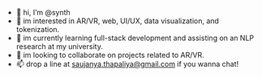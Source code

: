 - 👋 hi, I’m @synth
- 👀 im interested in AR/VR, web, UI/UX, data visualization, and tokenization.
- 🌱 im currently learning full-stack development and assisting on an NLP research at my university.
- 💞️ im looking to collaborate on projects related to AR/VR. 
- 📫 drop a line at saujanya.thapaliya@gmail.com if you wanna chat! 

<!---
sjnyth/sjnyth is a ✨ special ✨ repository because its `README.md` (this file) appears on your GitHub profile.
You can click the Preview link to take a look at your changes.
--->
